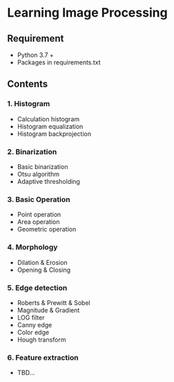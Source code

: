 # Learning Image Processing 

## Requirement
- Python 3.7 +
- Packages in requirements.txt

## Contents

### 1. Histogram
- Calculation histogram
- Histogram equalization
- Histogram backprojection

### 2. Binarization
- Basic binarization
- Otsu algorithm
- Adaptive thresholding

### 3. Basic Operation
- Point operation
- Area operation
- Geometric operation

### 4. Morphology
- Dilation & Erosion
- Opening & Closing

### 5. Edge detection
- Roberts & Prewitt & Sobel
- Magnitude & Gradient
- LOG filter
- Canny edge
- Color edge
- Hough transform

### 6. Feature extraction
- TBD...